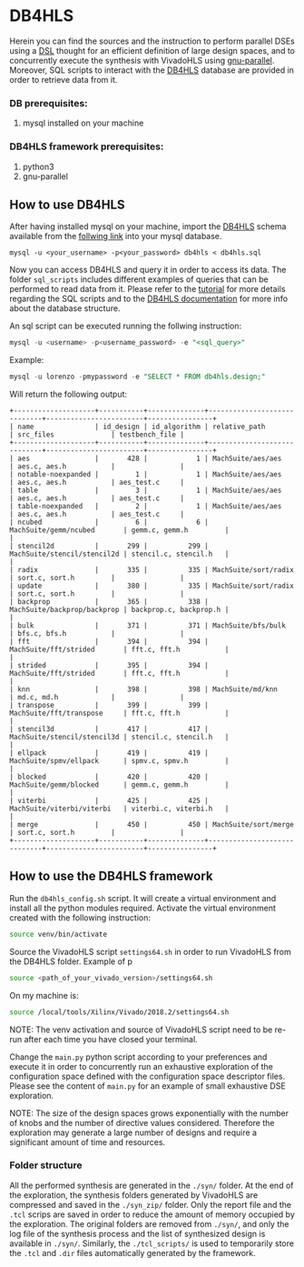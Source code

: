 # DB4HLS

Herein you can find the sources and the instruction to perform parallel DSEs using a [DSL](www.inf.usi.ch/phd/ferretti/db4hls/dsl.html) thought for an efficient definition of large design spaces, and to concurrently execute the synthesis with VivadoHLS using [gnu-parallel](https://www.gnu.org/software/parallel/).
Moreover, SQL scripts to interact with the [DB4HLS](www.inf.usi.ch/phd/ferretti/db4hls.html) database are provided in order to retrieve data from it.

### DB prerequisites:

1. mysql installed on your machine

### DB4HLS framework prerequisites:

1. python3
2. gnu-parallel

## How to use DB4HLS

After having installed mysql on your machine, import the [DB4HLS](www.inf.usi.ch/phd/ferretti/db4hls.html) schema available from the [follwing link](www.inf.usi.ch/phd/ferretti/db4hls.html) into your mysql database.

```
mysql -u <your_username> -p<your_password> db4hls < db4hls.sql
```
Now you can access DB4HLS and query it in order to access its data. The folder `sql_scripts` includes different examples of queries that can be performed to read data from it. Please refer to the [tutorial](inf.usi.ch/phd/ferretti/db4hls/tutorial.html) for more details regarding the SQL scripts and to the [DB4HLS documentation](inf.usi.ch/phd/ferretti/db4hls/docs.html) for more info about the database structure.

An sql script can be executed running the follwing instruction:
```sql
mysql -u <username> -p<username_password> -e "<sql_query>"
```
Example:
```sql
mysql -u lorenzo -pmypassword -e "SELECT * FROM db4hls.design;"
```
Will return the following output:
```
+--------------------+-----------+--------------+-----------------------------+------------------------+----------------+
| name               | id_design | id_algorithm | relative_path               | src_files              | testbench_file |
+--------------------+-----------+--------------+-----------------------------+------------------------+----------------+
| aes                |       428 |            1 | MachSuite/aes/aes           | aes.c, aes.h           |                |
| notable-noexpanded |         1 |            1 | MachSuite/aes/aes           | aes.c, aes.h           | aes_test.c     |
| table              |         3 |            1 | MachSuite/aes/aes           | aes.c, aes.h           | aes_test.c     |
| table-noexpanded   |         2 |            1 | MachSuite/aes/aes           | aes.c, aes.h           | aes_test.c     |
| ncubed             |         6 |            6 | MachSuite/gemm/ncubed       | gemm.c, gemm.h         |                |
| stencil2d          |       299 |          299 | MachSuite/stencil/stencil2d | stencil.c, stencil.h   |                |
| radix              |       335 |          335 | MachSuite/sort/radix        | sort.c, sort.h         |                |
| update             |       380 |          335 | MachSuite/sort/radix        | sort.c, sort.h         |                |
| backprop           |       365 |          338 | MachSuite/backprop/backprop | backprop.c, backprop.h |                |
| bulk               |       371 |          371 | MachSuite/bfs/bulk          | bfs.c, bfs.h           |                |
| fft                |       394 |          394 | MachSuite/fft/strided       | fft.c, fft.h           |                |
| strided            |       395 |          394 | MachSuite/fft/strided       | fft.c, fft.h           |                |
| knn                |       398 |          398 | MachSuite/md/knn            | md.c, md.h             |                |
| transpose          |       399 |          399 | MachSuite/fft/transpose     | fft.c, fft.h           |                |
| stencil3d          |       417 |          417 | MachSuite/stencil/stencil3d | stencil.c, stencil.h   |                |
| ellpack            |       419 |          419 | MachSuite/spmv/ellpack      | spmv.c, spmv.h         |                |
| blocked            |       420 |          420 | MachSuite/gemm/blocked      | gemm.c, gemm.h         |                |
| viterbi            |       425 |          425 | MachSuite/viterbi/viterbi   | viterbi.c, viterbi.h   |                |
| merge              |       450 |          450 | MachSuite/sort/merge        | sort.c, sort.h         |                |
+--------------------+-----------+--------------+-----------------------------+------------------------+----------------+
```

## How to use the DB4HLS framework

Run the `db4hls_config.sh` script. It will create a virtual environment and install all the python modules required.
Activate the virtual environment created with the following instruction:
```bash
source venv/bin/activate
```
Source the VivadoHLS script `settings64.sh` in order to run VivadoHLS from the DB4HLS folder.
Example of p
```bash
source <path_of_your_vivado_version>/settings64.sh
```
On my machine is:
```bash
source /local/tools/Xilinx/Vivado/2018.2/settings64.sh
```
NOTE: The venv activation and source of VivadoHLS script need to be re-run after each time you have closed your terminal.

Change the `main.py` python script according to your preferences and execute it in order to concurrently run an exhaustive exploration of the configuration space defined with the configuration space descriptor files.
Please see the content of `main.py` for an example of small exhaustive DSE exploration.

NOTE: The size of the design spaces grows exponentially with the number of knobs and the number of directive values considered. Therefore the exploration may generate a large number of designs and require a significant amount of time and resources.

### Folder structure

All the performed synthesis are generated in the `./syn/` folder. At the end of the exploration, the synthesis folders generated by VivadoHLS are compressed and saved in the `./syn_zip/` folder. Only the report file and the `.tcl` scrips are saved in order to reduce the amount of memory occupied by the exploration. The original folders are removed from `./syn/`, and only the log file of the synthesis process and the list of synthesized design is available in `./syn/`.
Similarly, the `./tcl_scripts/` is used to temporarily store the `.tcl` and `.dir` files automatically generated by the framework.
